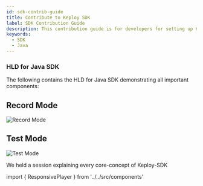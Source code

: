 ```yaml
---
id: sdk-contrib-guide
title: Contribute to Keploy SDK
label: SDK Contribution Guide
description: This contribution guide is for developers for setting up Keploy backend server with SDKs locally.
keywords:
  - SDK
  - Java
---
```



### HLD for Java SDK

The following contains the HLD for Java SDK demonstrating all important components:

## Record Mode

![Record Mode](https://user-images.githubusercontent.com/50234097/222137527-73115265-57ab-4387-bb4c-5cfb7285e894.png)

## Test Mode

![Test Mode](https://user-images.githubusercontent.com/50234097/222137583-d6eda9fa-3903-4222-9a23-faf24a089e06.png)


We held a session explaining every core-concept of Keploy-SDK

import { ResponsivePlayer } from '../../src/components'

<div style={{ maxWidth: "100%"}}>
  <ResponsivePlayer url='https://www.youtube.com/watch?v=X9AHBCopC30'/>
</div>
